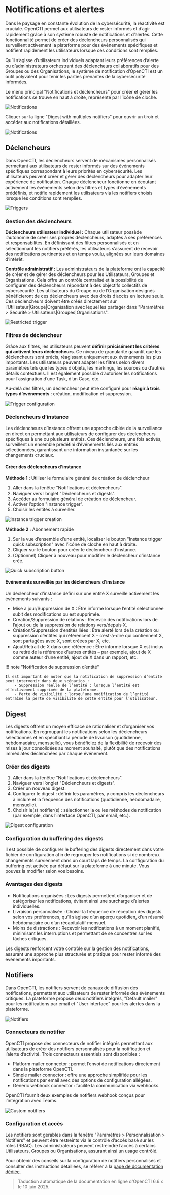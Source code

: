 # Notifications et alertes

Dans le paysage en constante évolution de la cybersécurité, la réactivité est cruciale. OpenCTI permet aux utilisateurs de rester informés et d’agir rapidement grâce à son système robuste de notifications et d’alertes. Cette fonctionnalité permet de créer des déclencheurs personnalisés qui surveillent activement la plateforme pour des événements spécifiques et notifient rapidement les utilisateurs lorsque ces conditions sont remplies.

Qu’il s’agisse d’utilisateurs individuels adaptant leurs préférences d’alerte ou d’administrateurs orchestrant des déclencheurs collaboratifs pour des Groupes ou des Organisations, le système de notification d’OpenCTI est un outil polyvalent pour tenir les parties prenantes de la cybersécurité informées.

Le menu principal "Notifications et déclencheurs" pour créer et gérer les notifications se trouve en haut à droite, représenté par l’icône de cloche.

![Notifications](assets/notifications.png)  

Cliquer sur la ligne "Digest with multiples notifiers" pour ouvrir un tiroir et accéder aux notifications détaillées.

![Notifications](assets/digestWithMultipleNotifiers.png)


## Déclencheurs

Dans OpenCTI, les déclencheurs servent de mécanismes personnalisés permettant aux utilisateurs de rester informés sur des événements spécifiques correspondant à leurs priorités en cybersécurité. Les utilisateurs peuvent créer et gérer des déclencheurs pour adapter leur expérience de notification. Chaque déclencheur fonctionne en écoutant activement les événements selon des filtres et types d’événements prédéfinis, et notifie rapidement les utilisateurs via les notifiers choisis lorsque les conditions sont remplies.

![Triggers](assets/triggers.png)

### Gestion des déclencheurs

**Déclencheurs utilisateur individuel :** Chaque utilisateur possède l’autonomie de créer ses propres déclencheurs, adaptés à ses préférences et responsabilités. En définissant des filtres personnalisés et en sélectionnant les notifiers préférés, les utilisateurs s’assurent de recevoir des notifications pertinentes et en temps voulu, alignées sur leurs domaines d’intérêt.

**Contrôle administratif :** Les administrateurs de la plateforme ont la capacité de créer et de gérer des déclencheurs pour les Utilisateurs, Groupes et Organisations. Cela offre un contrôle centralisé et la possibilité de configurer des déclencheurs répondant à des objectifs collectifs de cybersécurité. Les utilisateurs du Groupe ou de l’Organisation désignés bénéficieront de ces déclencheurs avec des droits d’accès en lecture seule. Ces déclencheurs doivent être créés directement sur l’Utilisateur|Groupe|Organisation avec lequel les partager dans "Paramètres > Sécurité > Utilisateurs|Groupes|Organisations".

![Restricted trigger](assets/restricted-trigger.png)

### Filtres de déclencheur

Grâce aux filtres, les utilisateurs peuvent **définir précisément les critères qui activent leurs déclencheurs**. Ce niveau de granularité garantit que les déclencheurs sont précis, réagissant uniquement aux événements les plus importants. Les utilisateurs peuvent adapter les filtres selon divers paramètres tels que les types d’objets, les markings, les sources ou d’autres détails contextuels. Il est également possible d’autoriser les notifications pour l’assignation d’une Task, d’un Case, etc.

Au-delà des filtres, un déclencheur peut être configuré pour **réagir à trois types d’événements** : création, modification et suppression.

![Trigger configuration](assets/trigger-configuration.png)

### Déclencheurs d’instance

Les déclencheurs d’instance offrent une approche ciblée de la surveillance en direct en permettant aux utilisateurs de configurer des déclencheurs spécifiques à une ou plusieurs entités. Ces déclencheurs, une fois activés, surveillent un ensemble prédéfini d’événements liés aux entités sélectionnées, garantissant une information instantanée sur les changements cruciaux.

#### Créer des déclencheurs d’instance

**Méthode 1 :** Utiliser le formulaire général de création de déclencheur

1. Aller dans la fenêtre "Notifications et déclencheurs".
2. Naviguer vers l’onglet "Déclencheurs et digests".
3. Accéder au formulaire général de création de déclencheur.
4. Activer l’option "Instance trigger".
5. Choisir les entités à surveiller.

![Instance trigger creation](assets/instance-trigger-creation.png)

**Méthode 2 :** Abonnement rapide

1. Sur la vue d’ensemble d’une entité, localiser le bouton "Instance trigger quick subscription" avec l’icône de cloche en haut à droite.
2. Cliquer sur le bouton pour créer le déclencheur d’instance.
3. (Optionnel) Cliquer à nouveau pour modifier le déclencheur d’instance créé.

![Quick subscription button](assets/quick-subscription-button.png)

#### Événements surveillés par les déclencheurs d’instance

Un déclencheur d’instance défini sur une entité X surveille activement les événements suivants :

- Mise à jour/Suppression de X : Être informé lorsque l’entité sélectionnée subit des modifications ou est supprimée.
- Création/Suppression de relations : Recevoir des notifications lors de l’ajout ou de la suppression de relations vers/depuis X.
- Création/Suppression d’entités liées : Être alerté lors de la création ou suppression d’entités qui référencent X – c’est-à-dire qui contiennent X, sont partagées avec X, sont créées par X, etc.
- Ajout/Retrait de X dans une référence : Être informé lorsque X est inclus ou retiré de la référence d’autres entités – par exemple, ajout de X comme auteur d’une entité, ajout de X dans un rapport, etc.

!!! note "Notification de suppression d’entité"

    Il est important de noter que la notification de suppression d’entité peut intervenir dans deux scénarios :
        - Suppression réelle de l’entité : lorsque l’entité est effectivement supprimée de la plateforme.
        - Perte de visibilité : lorsqu’une modification de l’entité entraîne la perte de visibilité de cette entité pour l’utilisateur.


## Digest

Les digests offrent un moyen efficace de rationaliser et d’organiser vos notifications. En regroupant les notifications selon les déclencheurs sélectionnés et en spécifiant la période de livraison (quotidienne, hebdomadaire, mensuelle), vous bénéficiez de la flexibilité de recevoir des mises à jour consolidées au moment souhaité, plutôt que des notifications immédiates déclenchées par chaque événement.

### Créer des digests

1. Aller dans la fenêtre "Notifications et déclencheurs".
2. Naviguer vers l’onglet "Déclencheurs et digests".
3. Créer un nouveau digest.
4. Configurer le digest : définir les paramètres, y compris les déclencheurs à inclure et la fréquence des notifications (quotidienne, hebdomadaire, mensuelle).
5. Choisir le(s) notifier(s) : sélectionner la ou les méthodes de notification (par exemple, dans l’interface OpenCTI, par email, etc.).

![Digest configuration](assets/digest-creation.png)

### Configuration du buffering des digests

Il est possible de configurer le buffering des digests directement dans votre fichier de configuration afin de regrouper les notifications si de nombreux changements surviennent dans un court laps de temps.
La configuration du buffering est activée par défaut sur la plateforme à une minute. Vous pouvez la modifier selon vos besoins.

### Avantages des digests

- Notifications organisées : Les digests permettent d’organiser et de catégoriser les notifications, évitant ainsi une surcharge d’alertes individuelles.
- Livraison personnalisée : Choisir la fréquence de réception des digests selon vos préférences, qu’il s’agisse d’un aperçu quotidien, d’un résumé hebdomadaire ou d’un récapitulatif mensuel.
- Moins de distractions : Recevoir les notifications à un moment planifié, minimisant les interruptions et permettant de se concentrer sur les tâches critiques.

Les digests renforcent votre contrôle sur la gestion des notifications, assurant une approche plus structurée et pratique pour rester informé des événements importants.


## Notifiers

Dans OpenCTI, les notifiers servent de canaux de diffusion des notifications, permettant aux utilisateurs de rester informés des événements critiques. La plateforme propose deux notifiers intégrés, "Default mailer" pour les notifications par email et "User interface" pour les alertes dans la plateforme.

![Notifiers](assets/notifiers.png)

### Connecteurs de notifier

OpenCTI propose des connecteurs de notifier intégrés permettant aux utilisateurs de créer des notifiers personnalisés pour la notification et l’alerte d’activité. Trois connecteurs essentiels sont disponibles :

- Platform mailer connector : permet l’envoi de notifications directement dans la plateforme OpenCTI.
- Simple mailer connector : offre une approche simplifiée pour les notifications par email avec des options de configuration allégées.
- Generic webhook connector : facilite la communication via webhooks.

OpenCTI fournit deux exemples de notifiers webhook conçus pour l’intégration avec Teams.

![Custom notifiers](assets/custom-notifiers.png)

### Configuration et accès

Les notifiers sont gérables dans la fenêtre "Paramètres > Personnalisation > Notifiers" et peuvent être restreints via le contrôle d’accès basé sur les rôles (RBAC). Les administrateurs peuvent restreindre l’accès à certains Utilisateurs, Groupes ou Organisations, assurant ainsi un usage contrôlé.

Pour obtenir des conseils sur la configuration de notifiers personnalisés et consulter des instructions détaillées, se référer à la [page de documentation dédiée](../administration/notifiers.md).


> Taduction automatique de la documentation en ligne d'OpenCTI 6.6.x le 10 juin 2025.